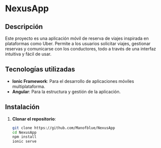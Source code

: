 # NexusApp

## Descripción

Este proyecto es una aplicación móvil de reserva de viajes inspirada en plataformas como Uber. Permite a los usuarios solicitar viajes, gestionar reservas y comunicarse con los conductores, todo a través de una interfaz intuitiva y fácil de usar.

## Tecnologías utilizadas

- **Ionic Framework**: Para el desarrollo de aplicaciones móviles multiplataforma.
- **Angular**: Para la estructura y gestión de la aplicación.

## Instalación

1. **Clonar el repositorio**:
   ```bash
   git clone https://github.com/Manofblue/NexusApp
   cd NexusApp
   npm install
   ionic serve

